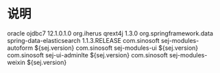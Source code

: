 # 说明


<dependency>
    <groupId>oracle</groupId>
    <artifactId>ojdbc7</artifactId>
    <version>12.1.0.1.0</version>
</dependency>
		
<!--需要jdk8 -->
<dependency>
  	<groupId>org.iherus</groupId>
  	<artifactId>qrext4j</artifactId>
  	<version>1.3.0</version>
</dependency>
		
<dependency>  
    <groupId>org.springframework.data</groupId>  
    <artifactId>spring-data-elasticsearch</artifactId>  
    <version>1.1.3.RELEASE</version><!-- 3.0.0.M4 -->
</dependency>
		
<!-- 自动表单模块 -->
<dependency>
    <groupId>com.sinosoft</groupId>
    <artifactId>sej-modules-autoform</artifactId>
    <version>${sej.version}</version>
</dependency>
<!-- ui模块 -->
<dependency>
    <groupId>com.sinosoft</groupId>
    <artifactId>sej-modules-ui</artifactId>
    <version>${sej.version}</version>
</dependency>

<dependency>
    <groupId>com.sinosoft</groupId>
    <artifactId>sej-ui-adminlte</artifactId>
    <version>${sej.version}</version>
</dependency>
<dependency>
    <groupId>com.sinosoft</groupId>
    <artifactId>sej-modules-weixin</artifactId>
    <version>${sej.version}</version>
</dependency>


